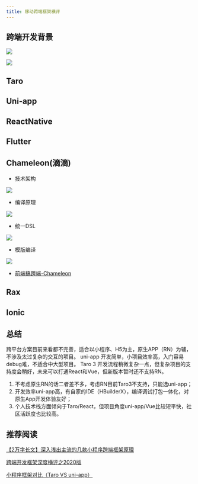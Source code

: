 ```yaml
---
title: 移动跨端框架横评
---
```


## 跨端开发背景

![](https://cdn.nlark.com/yuque/0/2020/png/1462011/1592967590372-e92aa81f-7c5e-4b87-a1d3-8f68b653c23f.png?x-oss-process=image%2Fresize%2Cw_1500%2Climit_0)


![](https://p6-juejin.byteimg.com/tos-cn-i-k3u1fbpfcp/4fdeadbc467240c8a6c47c7ed527f7a7~tplv-k3u1fbpfcp-zoom-in-crop-mark:1304:0:0:0.awebp)

## Taro

## Uni-app

## ReactNative

## Flutter

## Chameleon(滴滴)

- 技术架构

![](https://cdn.nlark.com/yuque/0/2020/png/1462011/1592968704580-6458a7d2-10db-4c8e-949e-8b9ac3f3c4f0.png?x-oss-process=image%2Fresize%2Cw_1500%2Climit_0)

- 编译原理

![](https://cdn.nlark.com/yuque/0/2020/png/1462011/1592968814529-69d0141a-a39c-4875-9046-824a3dda4974.png?x-oss-process=image%2Fresize%2Cw_1500%2Climit_0)

- 统一DSL

![](https://cdn.nlark.com/yuque/0/2020/png/1462011/1592969024546-825b012b-f317-432d-86c2-5c11b3a6b443.png?x-oss-process=image%2Fresize%2Cw_1500%2Climit_0)

- 模版编译

![](https://cdn.nlark.com/yuque/0/2020/png/1462011/1592969094487-02980e09-68dc-4484-bab4-778425541577.png?x-oss-process=image%2Fresize%2Cw_1500%2Climit_0)

- [前端搞跨端-Chameleon](https://www.yuque.com/zaotalk/posts/c10-2)

## Rax

## Ionic

## 总结

跨平台方案目前来看都不完善，适合以小程序、H5为主，原生APP（RN）为辅，不涉及太过复杂的交互的项目。
uni-app 开发简单，小项目效率高，入门容易debug难，不适合中大型项目。
Taro 3 开发流程稍微复杂一点，但复杂项目的支持度会稍好，未来可以打通React和Vue，但新版本暂时还不支持RN。

1. 不考虑原生RN的话二者差不多，考虑RN目前Taro3不支持，只能选uni-app；
2. 开发效率uni-app高，有自家的IDE（HBuilderX），编译调试打包一体化，对原生App开发体验友好；
3. 个人技术栈方面倾向于Taro/React，但项目角度uni-app/Vue比较短平快，社区活跃度也比较高。

## 推荐阅读

[【2万字长文】深入浅出主流的几款小程序跨端框架原理](https://juejin.cn/user/1134351699149854/posts)

[跨端开发框架深度横评之2020版](https://juejin.cn/post/6844904118901817351#heading-17)

[小程序框架对比（Taro VS uni-app）](https://juejin.cn/post/6974584590841167879)
